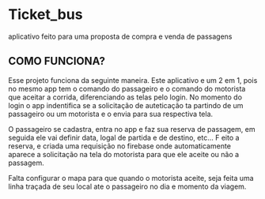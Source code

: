 # Ticket_bus

aplicativo feito para uma proposta de compra e venda de passagens

## COMO FUNCIONA?

Esse projeto funciona da seguinte maneira.
Este aplicativo e um 2 em 1, pois no mesmo app tem o comando do passageiro e o comando do motorista que aceitar a corrida, diferenciando as telas pelo login. No momento do login o app indentifica se a solicitação de auteticação ta partindo de um passageiro ou um motorista e o envia para sua respectiva tela.

O passageiro se cadastra, entra no app e faz sua reserva de passagem, em seguida ele vai definir data, logal de partida e de destino, etc... F eito a reserva, e criada uma requisição no firebase onde automaticamente aparece a solicitação na tela do motorista para que ele aceite ou não a passagem.

Falta configurar o mapa para que quando o motorista aceite, seja feita uma linha traçada de seu local ate o passageiro no dia e momento da viagem.
